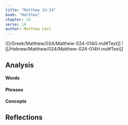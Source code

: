 ```yaml
---
title: "Matthew 24:14"
book: "Matthew"
chapter: 24
verse: 14
author: Matthew Levi
---
```

![[/Greek/Matthew/024/Matthew-024-014G.md#Text]]
![[/Hebrew/Matthew/024/Matthew-024-014H.md#Text]]

## Analysis

#### Words

#### Phrases

#### Concepts

## Reflections

